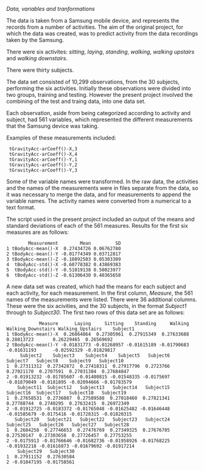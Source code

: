 *Data, variables and tranformations*

The data is taken from a Samsung mobile device, and represents the records from a number of activities.  The aim of the original project, for which the data was created, was to predict activity from the data recordings taken by the Samsung.

There were six activites: *sitting*, *laying*, *standing*, *walking*, *walking upstairs* and *walking downstairs*.

There were thirty subjects.

The data set consisted of 10,299 observations, from the 30 subjects, performing the six activities.  Initially these observations were divided into two groups, training and testing.  However the present project involved the combining of the test and traing data, into one data set.

Each observation, aside from being categorized according to activity and subject, had  561 variables, which represented the different measurements that the Samsung device was taking.  

Examples of these measurements included:

```
 tGravityAcc-arCoeff()-X,3
 tGravityAcc-arCoeff()-X,4 
 tGravityAcc-arCoeff()-Y,1
 tGravityAcc-arCoeff()-Y,2
 tGravityAcc-arCoeff()-Y,3
 ```

Some of the variable names were transformed.  In the raw data, the activities and the names of the measurements were in files separate from the data, so it was necessary to merge the data, and for measurements to append the variable names. The activity names were converted from a numerical to a text format.

The script used in the present project included an output of the means and standard deviations of each of the 561 measures.  Results for the first six measures are as follows:

```
        Measurement        Mean         SD
1 tBodyAcc-mean()-X  0.27434726 0.06762780
2 tBodyAcc-mean()-Y -0.01774349 0.03712817
3 tBodyAcc-mean()-Z -0.10892503 0.05303309
4  tBodyAcc-std()-X -0.60778382 0.43869383
5  tBodyAcc-std()-Y -0.51019138 0.50023977
6  tBodyAcc-std()-Z -0.61306430 0.40365658
```

A new data set was created, which had the means for each subject and each activity, for each measurement.  In the first column, *Measure*, the 561 names of the measurements were listed.  There were 36 additional columns.  These were the six acivities, and the 30 subjects, in the format *Subject1* through to *Subject30*.  The first two rows of this data set are as follows:

```
            Measure      Laying     Sitting    Standing     Walking Walking_Downstairs Walking_Upstairs    Subject1
1 tBodyAcc-mean()-X  0.26864864  0.27305961  0.27915349  0.27633688         0.28813723       0.26229465  0.26569692
2 tBodyAcc-mean()-Y -0.01831773 -0.01268957 -0.01615189 -0.01790683        -0.01631193      -0.02592329 -0.01829817
     Subject2    Subject3    Subject4    Subject5   Subject6    Subject7   Subject8    Subject9   Subject10
1  0.27311312  0.27342872  0.27418311  0.27917796  0.2723766  0.27021170  0.2707591  0.27031384  0.27684847
2 -0.01913232 -0.01785607 -0.01480815 -0.01548335 -0.0175697 -0.01879049 -0.0181895 -0.02094666 -0.01783579
    Subject11  Subject12   Subject13   Subject14   Subject15   Subject16  Subject17   Subject18   Subject19
1  0.27658531  0.2736087  0.27589588  0.27018460  0.27821341  0.27788744  0.2740295  0.27632415  0.26972349
2 -0.01912725 -0.0183372 -0.01765048 -0.01625482 -0.01646448 -0.01585679 -0.0175416 -0.01728315 -0.01820315
   Subject20   Subject21   Subject22   Subject23   Subject24   Subject25   Subject26   Subject27   Subject28
1  0.2684258  0.27746653  0.27476769  0.27349325  0.27676705  0.27530147  0.27303658  0.27726457  0.27753255
2 -0.0175913 -0.01766646 -0.01682736 -0.01958926 -0.01768225 -0.01932218 -0.01616873 -0.01679692 -0.01917214
    Subject29   Subject30
1  0.27911152  0.27630584
2 -0.01847195 -0.01758561

```


